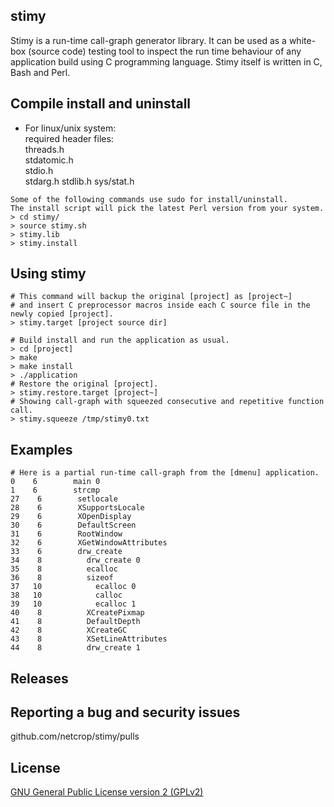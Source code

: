 ## stimy
Stimy is a run-time call-graph generator library. It can be used as a white-box (source code) testing tool to inspect the run time behaviour of any application build using C programming language.
Stimy itself is written in C, Bash and Perl.
## Compile install and uninstall
* For linux/unix system:  
required header files:  
threads.h  
stdatomic.h  
stdio.h  
stdarg.h
stdlib.h
sys/stat.h
```
Some of the following commands use sudo for install/uninstall.
The install script will pick the latest Perl version from your system.
> cd stimy/
> source stimy.sh
> stimy.lib
> stimy.install
```
## Using stimy
```
# This command will backup the original [project] as [project~]
# and insert C preprocessor macros inside each C source file in the newly copied [project].
> stimy.target [project source dir]

# Build install and run the application as usual.
> cd [project]
> make
> make install
> ./application
# Restore the original [project].
> stimy.restore.target [project~]
# Showing call-graph with squeezed consecutive and repetitive function call.
> stimy.squeeze /tmp/stimy0.txt
```
## Examples
```
# Here is a partial run-time call-graph from the [dmenu] application.
0    6        main 0
1    6        strcmp
27    6        setlocale
28    6        XSupportsLocale
29    6        XOpenDisplay
30    6        DefaultScreen
31    6        RootWindow
32    6        XGetWindowAttributes
33    6        drw_create
34    8          drw_create 0
35    8          ecalloc
36    8          sizeof
37   10            ecalloc 0
38   10            calloc
39   10            ecalloc 1
40    8          XCreatePixmap
41    8          DefaultDepth
42    8          XCreateGC
43    8          XSetLineAttributes
44    8          drw_create 1
```
## Releases

## Reporting a bug and security issues

github.com/netcrop/stimy/pulls

## License

[GNU General Public License version 2 (GPLv2)](https://raw.githubusercontent.com/netcrop/lwrap/beta/LICENSE)
